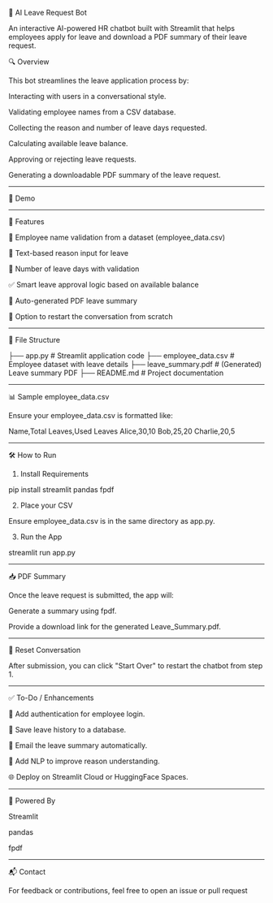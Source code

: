 🤖 AI Leave Request Bot

An interactive AI-powered HR chatbot built with Streamlit that helps employees apply for leave and download a PDF summary of their leave request.


🔍 Overview

This bot streamlines the leave application process by:

Interacting with users in a conversational style.

Validating employee names from a CSV database.

Collecting the reason and number of leave days requested.

Calculating available leave balance.

Approving or rejecting leave requests.

Generating a downloadable PDF summary of the leave request.



---

🚀 Demo




---

📁 Features

👤 Employee name validation from a dataset (employee_data.csv)

📝 Text-based reason input for leave

📅 Number of leave days with validation

✅ Smart leave approval logic based on available balance

📄 Auto-generated PDF leave summary

🔁 Option to restart the conversation from scratch



---

📂 File Structure

├── app.py                 # Streamlit application code
├── employee_data.csv      # Employee dataset with leave details
├── leave_summary.pdf      # (Generated) Leave summary PDF
├── README.md              # Project documentation


---

📊 Sample employee_data.csv

Ensure your employee_data.csv is formatted like:

Name,Total Leaves,Used Leaves
Alice,30,10
Bob,25,20
Charlie,20,5


---

🛠️ How to Run

1. Install Requirements



pip install streamlit pandas fpdf

2. Place your CSV



Ensure employee_data.csv is in the same directory as app.py.

3. Run the App



streamlit run app.py


---

📥 PDF Summary

Once the leave request is submitted, the app will:

Generate a summary using fpdf.

Provide a download link for the generated Leave_Summary.pdf.



---

🔁 Reset Conversation

After submission, you can click "Start Over" to restart the chatbot from step 1.


---

✅ To-Do / Enhancements

🔐 Add authentication for employee login.

💾 Save leave history to a database.

📧 Email the leave summary automatically.

💬 Add NLP to improve reason understanding.

🌐 Deploy on Streamlit Cloud or HuggingFace Spaces.



---

🧠 Powered By

Streamlit

pandas

fpdf



---

📬 Contact

For feedback or contributions, feel free to open an issue or pull request
